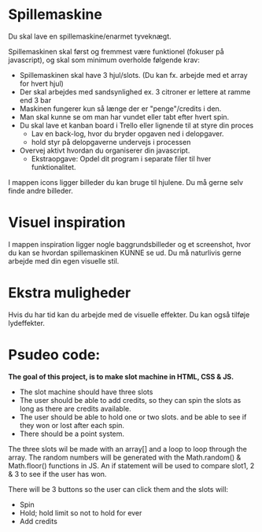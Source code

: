 # Spillemaskine

Du skal lave en spillemaskine/enarmet tyveknægt.

Spillemaskinen skal først og fremmest være funktionel (fokuser på javascript), og skal som minimum overholde følgende krav:

- Spillemaskinen skal have 3 hjul/slots. (Du kan fx. arbejde med et array for hvert hjul)
- Der skal arbejdes med sandsynlighed ex. 3 citroner er lettere at ramme end 3 bar
- Maskinen fungerer kun så længe der er "penge"/credits i den.
- Man skal kunne se om man har vundet eller tabt efter hvert spin.
- Du skal lave et kanban board i Trello eller lignende til at styre din proces
  - Lav en back-log, hvor du bryder opgaven ned i delopgaver.
  - hold styr på delopgaverne undervejs i processen
- Overvej aktivt hvordan du organiserer din javascript.
  - Ekstraopgave: Opdel dit program i separate filer til hver funktionalitet.

I mappen icons ligger billeder du kan bruge til hjulene. Du må gerne selv finde andre billeder.

# Visuel inspiration

I mappen inspiration ligger nogle baggrundsbilleder og et screenshot, hvor du kan se hvordan spillemaskinen KUNNE se ud. Du må naturlivis gerne arbejde med din egen visuelle stil.

# Ekstra muligheder

Hvis du har tid kan du arbejde med de visuelle effekter. Du kan også tilføje lydeffekter.

# Psudeo code:

**The goal of this project, is to make slot machine in HTML, CSS & JS.**

- The slot machine should have three slots
- The user should be able to add credits, so they can spin the slots as long as there are credits available.
- The user should be able to hold one or two slots. and be able to see if they won or lost after each spin.
- There should be a point system.

The three slots wil be made with an array[] and a loop to loop through the array. The random numbers will be generated with the Math.random() & Math.floor() functions in JS.
An if statement will be used to compare slot1, 2 & 3 to see if the user has won.

There will be 3 buttons so the user can click them and the slots will:

- Spin
- Hold; hold limit so not to hold for ever
- Add credits
